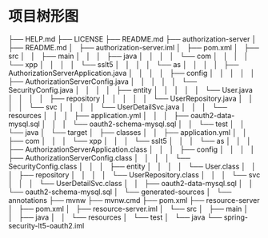 # 项目树形图
├── HELP.md
├── LICENSE
├── README.md
├── authorization-server
│   ├── README.md
│   ├── authorization-server.iml
│   ├── pom.xml
│   ├── src
│   │   ├── main
│   │   │   ├── java
│   │   │   │   └── com
│   │   │   │       └── xpp
│   │   │   │           └── sslt5
│   │   │   │               └── as
│   │   │   │                   ├── AuthorizationServerApplication.java
│   │   │   │                   ├── config
│   │   │   │                   │   ├── AuthorizationServerConfig.java
│   │   │   │                   │   └── SecurityConfig.java
│   │   │   │                   ├── entity
│   │   │   │                   │   └── User.java
│   │   │   │                   ├── repository
│   │   │   │                   │   └── UserRepository.java
│   │   │   │                   └── svc
│   │   │   │                       └── UserDetailSvc.java
│   │   │   └── resources
│   │   │       ├── application.yml
│   │   │       ├── oauth2-data-mysql.sql
│   │   │       └── oauth2-schema-mysql.sql
│   │   └── test
│   │       └── java
│   └── target
│       ├── classes
│       │   ├── application.yml
│       │   ├── com
│       │   │   └── xpp
│       │   │       └── sslt5
│       │   │           └── as
│       │   │               ├── AuthorizationServerApplication.class
│       │   │               ├── config
│       │   │               │   ├── AuthorizationServerConfig.class
│       │   │               │   └── SecurityConfig.class
│       │   │               ├── entity
│       │   │               │   └── User.class
│       │   │               ├── repository
│       │   │               │   └── UserRepository.class
│       │   │               └── svc
│       │   │                   └── UserDetailSvc.class
│       │   ├── oauth2-data-mysql.sql
│       │   └── oauth2-schema-mysql.sql
│       └── generated-sources
│           └── annotations
├── mvnw
├── mvnw.cmd
├── pom.xml
├── resource-server
│   ├── pom.xml
│   ├── resource-server.iml
│   └── src
│       ├── main
│       │   ├── java
│       │   └── resources
│       └── test
│           └── java
└── spring-security-lt5-oauth2.iml